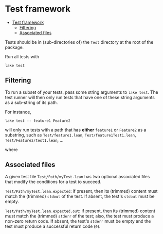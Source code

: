 # Test framework

- [Test framework](#test-framework)
  - [Filtering](#filtering)
  - [Associated files](#associated-files)


Tests should be in (sub-directories of) the `Test` directory at the root of the package.

Run all tests with

```text
lake test
```

## Filtering

To run a subset of your tests, pass some string arguments to `lake test`. The test runner will then
only run tests that have one of these string arguments as a sub-string of its path.

For instance,

```text
lake test -- feature1 Feature2 
```

will only run tests with a path that has **either** `feature1` or `Feature2` as a substring, such as
`Test/feature1.lean`, `Test/feature1Test1.lean`, `Test/Feature2/test1.lean`, ...

where 

## Associated files

A given test file `Test/Path/myTest.lean` has two optional associated files that modify the
conditions for a test to succeed.

`Test/Path/myTest.lean.expected`: if present, then its (trimmed) content must match the (trimmed)
`stdout` of the test. If absent, the test's `stdout` must be empty.

`Test/Path/myTest.lean.expected.out`: if present, then its (trimmed) content must match the
(trimmed) `stderr` of the test; also, the test must produce a non-zero return code. If absent, the
test's `stderr` must be empty and the test must produce a successful return code (`0`).
